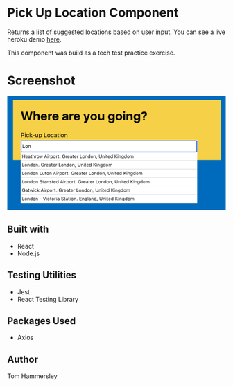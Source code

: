 # Pick Up Location Component

Returns a list of suggested locations based on user input. You can see a live heroku demo [here](https://pickup-location-box.herokuapp.com/).

This component was build as a tech test practice exercise.

# Screenshot

![Component screenshot](https://github.com/scented-wiring/pickup-location-box/blob/master/screenshot.png)

## Built with

- React
- Node.js

## Testing Utilities

- Jest
- React Testing Library

## Packages Used

- Axios

## Author

Tom Hammersley
